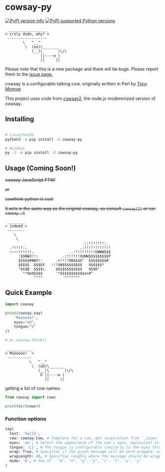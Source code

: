 cowsay-py
=========


[![PyPI version info](https://img.shields.io/pypi/v/cowsay-py.svg)](https://pypi.python.org/pypi/cowsay-py)
[![PyPI supported Python versions](https://img.shields.io/pypi/pyversions/cowsay-py.svg)](https://pypi.python.org/pypi/cowsay-py)

````
 __________________
< srsly dude, why? >
 ------------------
        \   ^__^
         \  (oo)\_______
            (__)\       )\/\
                ||----w |
                ||     ||
````

Please note that this is a new package and there will be bugs. Please report them to the [issue page.](https://github.com/Ovlic/cowsay_py/issues)

cowsay is a configurable talking cow, originally written in Perl by [Tony Monroe](https://github.com/tnalpgge/rank-amateur-cowsay)

This project uses code from [cowsay2](https://github.com/johnnysprinkles/cowsay), the node.js moderenized version of cowsay.


Installing
----------

```sh

# Linux/macOS
python3 -m pip install -U cowsay-py

# Windows
py -3 -m pip install -U cowsay-py
```

Usage (Coming Soon!)
-----

~~cowsay JavaScript FTW!~~

~~or~~

~~cowthink python is cool~~


~~It acts in the same way as the original cowsay, so consult `cowsay(1)` or run `cowsay -h`~~

````
 ________
< indeed >
 --------
    \
     \
                                   .::!!!!!!!:.
  .!!!!!:.                        .:!!!!!!!!!!!!
  ~~~~!!!!!!.                 .:!!!!!!!!!UWWW$$$
      :$$NWX!!:           .:!!!!!!XUWW$$$$$$$$$P
      $$$$$##WX!:      .<!!!!UW$$$$"  $$$$$$$$#
      $$$$$  $$$UX   :!!UW$$$$$$$$$   4$$$$$*
      ^$$$B  $$$$\     $$$$$$$$$$$$   d$$R"
        "*$bd$$$$      '*$$$$$$$$$$$o+#"
             """"          """""""
````

Quick Example
-------------

```py
import cowsay

print(cowsay.say(
    'Moooooo!',
    eyes="oO",
    tongue="U"
))

# or cowsay.think()
```
````
 ___________
< Moooooo!  >
 -----------
           \   ^__^
            \  (oO)\_______
               (__)\       )\/\
                U ||----w |
                  ||     ||
````

getting a list of cow names:
```py
from cowsay import cows

print(dir(cows))
```

### Function options

```py
say(
  text: 'hello',
  cow: cowsay.Cow, # Template for a cow, get inspiration from `./cows`
  eyes: 'oo', # Select the appearance of the cow's eyes, equivalent to cowsay -e
  tongue: 'L|', # The tongue is configurable similarly to the eyes through -T and tongue_string, equivalent to cowsay -T
  wrap: True, # Specifies if the given message will be word-wrapped. equivalent to cowsay -n
  wrapLength: 40, # Specifies roughly where the message should be wrapped. equivalent to cowsay -W
  mode: 'b', # One of 	"b", "d", "g", "p", "s", "t", "w", "y"
)
```
